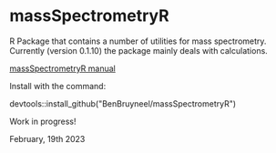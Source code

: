 # massSpectrometryR

R Package that contains a number of utilities for mass spectrometry.
Currently (version 0.1.10) the package mainly deals with calculations.

[massSpectrometryR manual](https://benbruyneel.github.io/massSpectrometryR/)

Install with the command:

devtools::install_github("BenBruyneel/massSpectrometryR")

Work in progress!

February, 19th 2023

